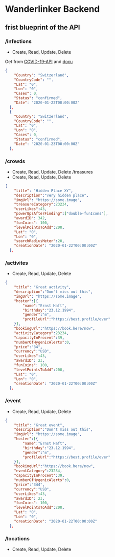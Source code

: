 # Wanderlinker Backend

## frist blueprint of the API

### /infections
- Create, Read, Update, Delete

Get from [COVID-19-API](https://covid19api.com/) and [docu](https://documenter.getpostman.com/view/10808728/SzS8rjbc?version=latest)
``` json
{
    "Country": "Switzerland",
    "CountryCode": "",
    "Lat": "0",
    "Lon": "0",
    "Cases": 0,
    "Status": "confirmed",
    "Date": "2020-01-22T00:00:00Z"
  },
  {
    "Country": "Switzerland",
    "CountryCode": "",
    "Lat": "0",
    "Lon": "0",
    "Cases": 0,
    "Status": "confirmed",
    "Date": "2020-01-23T00:00:00Z"
  },
``` 


### /crowds
- Create, Read, Update, Delete
/treasures
- Create, Read, Update, Delete

``` json
{
    "title": "Hidden Place XY",
    "description":"very hidden place",
    "imgUrl": "https://some.image",
    "treasureCategory":23234,
    "userLikes":43,
    "powerUpsAfterFinding":["double-funIcons"],
    "awardID": 342,
    "funCoins": 100,
    "levelPointsToAdd":200,
    "Lat": "0",
    "Lon": "0",
    "searchRadiusMeter":20,
    "creationDate": "2020-01-22T00:00:00Z"
  },
``` 

### /activites
- Create, Read, Update, Delete

``` json
{
    "title": "Great activity",
    "description":"Don't miss out this",
    "imgUrl": "https://some.image",
    "hoster":[{
        "name":"Ernst Haft",
        "birthday":"23.12.1994",
        "gender":"m",
        "profileUrl":"https://best.profile/ever"
    }],
    "bookingUrl":"https://book.here/now",
    "activityCategory":23234,
    "capacityInProcent":39,
    "numberOfHygenicAlerts":0,
    "price":"34",
    "currency":"USD",
    "userLikes":43,
    "awardID": 23,
    "funCoins": 100,
    "levelPointsToAdd":200,
    "Lat": "0",
    "Lon": "0",
    "creationDate": "2020-01-22T00:00:00Z"
  },
``` 


### /event
- Create, Read, Update, Delete

``` json
{
    "title": "Great event",
    "description":"Don't miss out this",
    "imgUrl": "https://some.image",
    "hoster":[{
        "name":"Ernst Haft",
        "birthday":"23.12.1994",
        "gender":"m",
        "profileUrl":"https://best.profile/ever"
    }],
    "bookingUrl":"https://book.here/now",
    "eventCategory":23234,
    "capacityInProcent":39,
    "numberOfHygenicAlerts":0,
    "price":"344",
    "currency":"USD",
    "userLikes":43,
    "awardID": 23,
    "funCoins": 100,
    "levelPointsToAdd":200,
    "Lat": "0",
    "Lon": "0",
    "creationDate": "2020-01-22T00:00:00Z"
  },
``` 

### /locations
- Create, Read, Update, Delete
